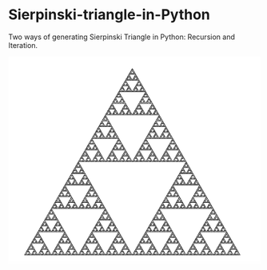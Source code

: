 # Sierpinski-triangle-in-Python
Two ways of generating Sierpinski Triangle in Python: Recursion and Iteration.

![Sierpinski triangle](/images/Sierpinski.png)
